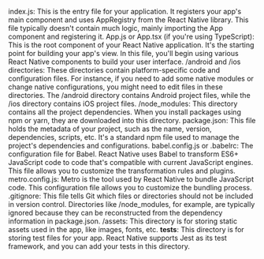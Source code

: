 index.js: This is the entry file for your application. It registers your app's main component and uses AppRegistry from the React Native library. This file typically doesn't contain much logic, mainly importing the App component and registering it.
App.js or App.tsx (if you're using TypeScript): This is the root component of your React Native application. It's the starting point for building your app's view. In this file, you'll begin using various React Native components to build your user interface.
/android and /ios directories: These directories contain platform-specific code and configuration files. For instance, if you need to add some native modules or change native configurations, you might need to edit files in these directories. The /android directory contains Android project files, while the /ios directory contains iOS project files.
/node_modules: This directory contains all the project dependencies. When you install packages using npm or yarn, they are downloaded into this directory.
package.json: This file holds the metadata of your project, such as the name, version, dependencies, scripts, etc. It's a standard npm file used to manage the project's dependencies and configurations.
babel.config.js or .babelrc: The configuration file for Babel. React Native uses Babel to transform ES6+ JavaScript code to code that's compatible with current JavaScript engines. This file allows you to customize the transformation rules and plugins.
metro.config.js: Metro is the tool used by React Native to bundle JavaScript code. This configuration file allows you to customize the bundling process.
.gitignore: This file tells Git which files or directories should not be included in version control. Directories like /node_modules, for example, are typically ignored because they can be reconstructed from the dependency information in package.json.
/assets: This directory is for storing static assets used in the app, like images, fonts, etc.
__tests__: This directory is for storing test files for your app. React Native supports Jest as its test framework, and you can add your tests in this directory.